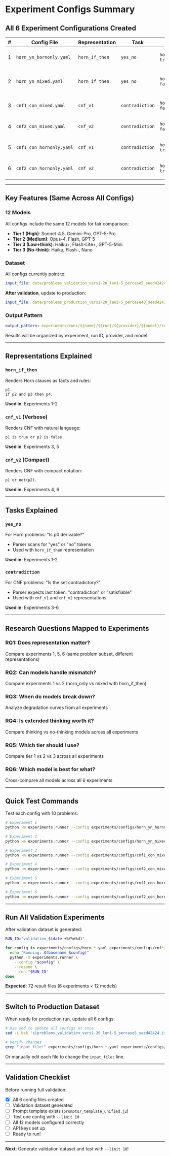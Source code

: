 # Experiment Configs Summary

## All 6 Experiment Configurations Created

| # | Config File | Representation | Task | Filter | Purpose |
|---|-------------|----------------|------|--------|---------|
| 1 | `horn_yn_hornonly.yaml` | `horn_if_then` | `yes_no` | `horn_only: true` | Baseline: Horn on Horn |
| 2 | `horn_yn_mixed.yaml` | `horn_if_then` | `yes_no` | `horn_only: false` | Mismatch test: Horn on all |
| 3 | `cnf1_con_mixed.yaml` | `cnf_v1` | `contradiction` | `horn_only: false` | Verbose CNF on all |
| 4 | `cnf2_con_mixed.yaml` | `cnf_v2` | `contradiction` | `horn_only: false` | Compact CNF on all |
| 5 | `cnf1_con_hornonly.yaml` | `cnf_v1` | `contradiction` | `horn_only: true` | Verbose CNF on Horn |
| 6 | `cnf2_con_hornonly.yaml` | `cnf_v2` | `contradiction` | `horn_only: true` | Compact CNF on Horn |

---

## Key Features (Same Across All Configs)

### 12 Models
All configs include the same 12 models for fair comparison:
- **Tier 1 (High)**: Sonnet-4.5, Gemini-Pro, GPT-5-Pro
- **Tier 2 (Medium)**: Opus-4, Flash, GPT-5
- **Tier 3 (Low+think)**: Haiku+, Flash-Lite+, GPT-5-Mini
- **Tier 3 (No-think)**: Haiku, Flash-, Nano

### Dataset
All configs currently point to:
```yaml
input_file: data/problems_validation_vars1-20_len1-5_percase5_seed42424.js
```

**After validation**, update to production:
```yaml
input_file: data/problems_production_vars1-20_len1-5_percase40_seed42424.js
```

### Output Pattern
```yaml
output_pattern: experiments/runs/${name}/${run}/${provider}/${model}/results.jsonl
```

Results will be organized by experiment, run ID, provider, and model.

---

## Representations Explained

### `horn_if_then`
Renders Horn clauses as facts and rules:
```
p1.
if p2 and p3 then p4.
```

**Used in**: Experiments 1-2

### `cnf_v1` (Verbose)
Renders CNF with natural language:
```
p1 is true or p2 is false.
```

**Used in**: Experiments 3, 5

### `cnf_v2` (Compact)
Renders CNF with compact notation:
```
p1 or not(p2).
```

**Used in**: Experiments 4, 6

---

## Tasks Explained

### `yes_no`
For Horn problems: "Is p0 derivable?"
- Parser scans for "yes" or "no" tokens
- Used with `horn_if_then` representation

**Used in**: Experiments 1-2

### `contradiction`
For CNF problems: "Is the set contradictory?"
- Parser expects last token: "contradiction" or "satisfiable"
- Used with `cnf_v1` and `cnf_v2` representations

**Used in**: Experiments 3-6

---

## Research Questions Mapped to Experiments

### RQ1: Does representation matter?
Compare experiments 1, 5, 6 (same problem subset, different representations)

### RQ2: Can models handle mismatch?
Compare experiments 1 vs 2 (horn_only vs mixed with horn_if_then)

### RQ3: When do models break down?
Analyze degradation curves from all experiments

### RQ4: Is extended thinking worth it?
Compare thinking vs no-thinking models across all experiments

### RQ5: Which tier should I use?
Compare tier 1 vs 2 vs 3 across all experiments

### RQ6: Which model is best for what?
Cross-compare all models across all 6 experiments

---

## Quick Test Commands

Test each config with 10 problems:

```bash
# Experiment 1
python -m experiments.runner --config experiments/configs/horn_yn_hornonly.yaml --limit 10 --dry-run

# Experiment 2  
python -m experiments.runner --config experiments/configs/horn_yn_mixed.yaml --limit 10 --dry-run

# Experiment 3
python -m experiments.runner --config experiments/configs/cnf1_con_mixed.yaml --limit 10 --dry-run

# Experiment 4
python -m experiments.runner --config experiments/configs/cnf2_con_mixed.yaml --limit 10 --dry-run

# Experiment 5
python -m experiments.runner --config experiments/configs/cnf1_con_hornonly.yaml --limit 10 --dry-run

# Experiment 6
python -m experiments.runner --config experiments/configs/cnf2_con_hornonly.yaml --limit 10 --dry-run
```

---

## Run All Validation Experiments

After validation dataset is generated:

```bash
RUN_ID="validation_$(date +%Y%m%d)"

for config in experiments/configs/horn_*.yaml experiments/configs/cnf*.yaml; do
  echo "Running: $(basename $config)"
  python -m experiments.runner \
    --config "$config" \
    --resume \
    --run "$RUN_ID"
done
```

**Expected**: 72 result files (6 experiments × 12 models)

---

## Switch to Production Dataset

When ready for production run, update all 6 configs:

```bash
# Use sed to update all configs at once
sed -i.bak 's|problems_validation_vars1-20_len1-5_percase5_seed42424.js|problems_production_vars1-20_len1-5_percase40_seed42424.js|g' experiments/configs/horn_*.yaml experiments/configs/cnf*.yaml

# Verify changes
grep "input_file:" experiments/configs/horn_*.yaml experiments/configs/cnf*.yaml
```

Or manually edit each file to change the `input_file:` line.

---

## Validation Checklist

Before running full validation:

- [x] All 6 config files created
- [ ] Validation dataset generated
- [ ] Prompt template exists (`prompts/_template_unified.j2`)
- [ ] Test one config with `--limit 10`
- [ ] All 12 models configured correctly
- [ ] API keys set up
- [ ] Ready to run!

---

**Next**: Generate validation dataset and test with `--limit 10`!

